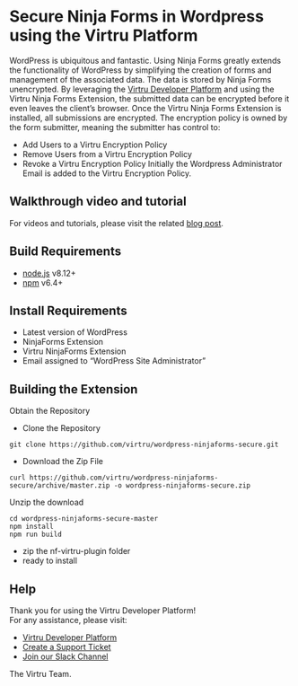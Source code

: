 # Secure Ninja Forms in Wordpress using the Virtru Platform 
WordPress is ubiquitous and fantastic.  Using Ninja Forms greatly extends the functionality of WordPress by simplifying the creation of forms and management of the associated data.  The data is stored by Ninja Forms unencrypted.  By leveraging the [Virtru Developer Platform](https://developer.virtru.com) and using the Virtru Ninja Forms Extension, the submitted data can be encrypted before it even leaves the client’s browser.  Once the Virtru Ninja Forms Extension is installed, all submissions are encrypted. The encryption policy is owned by the form submitter, meaning the submitter has control to:
- Add Users to a Virtru Encryption Policy
- Remove Users from a Virtru Encryption Policy
- Revoke a Virtru Encryption Policy
Initially the Wordpress Administrator Email is added to the Virtru Encryption Policy. 

## Walkthrough video and tutorial
For videos and tutorials, please visit the related [blog post](https://medium.com/@chadtsigler/ae661e0fefe9).
## Build Requirements
- [node.js](https://nodejs.org/) v8.12+ 
- [npm](https://www.npmjs.com/) v6.4+
## Install Requirements
- Latest version of WordPress
- NinjaForms Extension
- Virtru NinjaForms Extension
- Email assigned to “WordPress Site Administrator”
## Building the Extension
Obtain the Repository
- Clone the Repository
```
git clone https://github.com/virtru/wordpress-ninjaforms-secure.git
```
- Download the Zip File
```
curl https://github.com/virtru/wordpress-ninjaforms-secure/archive/master.zip -o wordpress-ninjaforms-secure.zip
```
Unzip the download
```
cd wordpress-ninjaforms-secure-master
npm install
npm run build
```
- zip the nf-virtru-plugin folder
- ready to install 
 
## Help
Thank you for using the Virtru Developer Platform!  
For any assistance, please visit:
- [Virtru Developer Platform](https://developer.virtru.com)
- [Create a Support Ticket](https://developer.virtru.com/docs/contact-us)
- [Join our Slack Channel](https://developer.virtru.com/docs/contact-us)

The Virtru Team.
